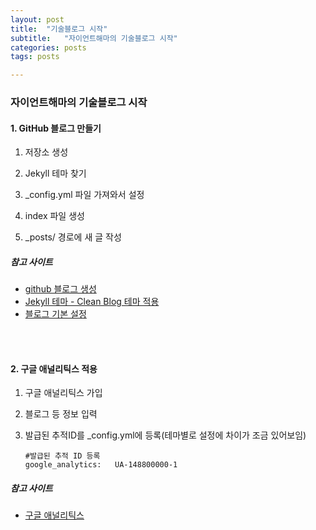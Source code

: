 ```yaml
---
layout: post
title:  "기술블로그 시작"
subtitle:   "자이언트해마의 기술블로그 시작"
categories: posts
tags: posts

---
```



### 자이언트해마의 기술블로그 시작


#### 1. GitHub 블로그 만들기

1. 저장소 생성

2. Jekyll 테마 찾기

3. _config.yml 파일 가져와서 설정

4. index 파일 생성

5. _posts/ 경로에 새 글 작성

#####   참고 사이트

- [github 블로그 생성](https://dreamgonfly.github.io/2018/01/27/jekyll-remote-theme.html)
- [Jekyll 테마 - Clean Blog 테마 적용](https://github.com/BlackrockDigital/startbootstrap-clean-blog-jekyll)
- [블로그 기본 설정](https://devinlife.com/howto%20github%20pages/blog-config)

<br>

<br>


#### 2. 구글 애널리틱스 적용

1. 구글 애널리틱스 가입

2. 블로그 등 정보 입력

3. 발급된 추적ID를 _config.yml에 등록(테마별로 설정에 차이가 조금 있어보임)

   ```
   #발급된 추적 ID 등록
   google_analytics:   UA-148800000-1 
   ```

#####   참고 사이트

- [구글 애널리틱스](https://blogchannel.tistory.com/149)
